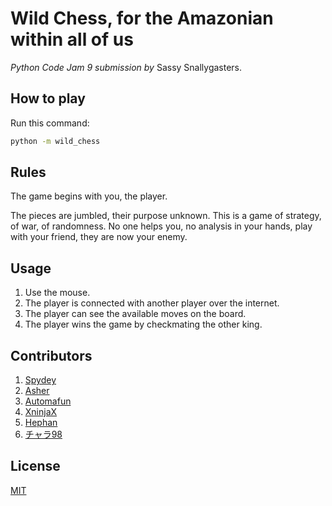 # Wild Chess, for the Amazonian within all of us

*Python Code Jam 9 submission by* Sassy Snallygasters.

## How to play

Run this command:

```bash
python -m wild_chess
```

## Rules

The game begins with you, the player.

The pieces are jumbled, their purpose unknown. This is a game of strategy, of war, of randomness. No one helps you, no analysis in your hands, play with your friend, they are now your enemy.

## Usage

1. Use the mouse.
2. The player is connected with another player over the internet.
3. The player can see the available moves on the board.
4. The player wins the game by checkmating the other king.

## Contributors

1. [Spydey](https://github.com/SFM61319)
2. [Asher](https://github.com/FallenDeity)
3. [Automafun](https://github.com/Danniboy07)
4. [XninjaX](https://github.com/suchithh)
5. [Hephan](https://github.com/marslayr)
6. [チャラ98](https://github.com/Chara98)

## License

[MIT](https://github.com/SFM61319/sassy-snallygasters_code-jam-9/blob/main/LICENSE)

